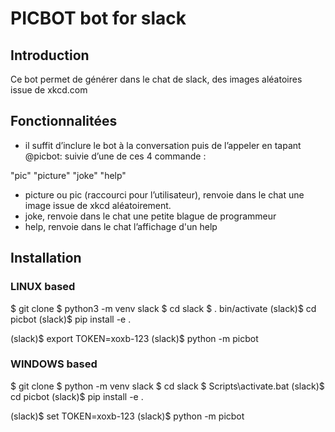 
# PICBOT bot for slack 

## Introduction
Ce bot permet de générer dans le chat de slack, des images aléatoires issue de xkcd.com

## Fonctionnalitées
* il suffit d’inclure le bot à la conversation puis de l’appeler en tapant @picbot:
suivie d’une de ces 4 commande :

"pic"
"picture"
"joke"
"help"

* picture ou pic (raccourci pour l’utilisateur), renvoie dans le chat une image issue de xkcd aléatoirement.
* joke, renvoie dans le chat une petite blague de programmeur
* help, renvoie dans le chat l’affichage d'un help

## Installation

### LINUX based

$ git clone <URL>
$ python3 -m venv slack
$ cd slack
$ . bin/activate
(slack)$ cd picbot
(slack)$ pip install -e .

(slack)$ export TOKEN=xoxb-123
(slack)$ python -m picbot

### WINDOWS based

$ git clone <URL>
$ python -m venv slack
$ cd slack
$ Scripts\activate.bat
(slack)$ cd picbot
(slack)$ pip install -e .

(slack)$ set TOKEN=xoxb-123
(slack)$ python -m picbot

